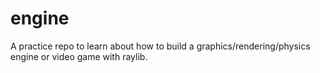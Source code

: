 # engine
A practice repo to learn about how to build a graphics/rendering/physics engine or video game with raylib.

